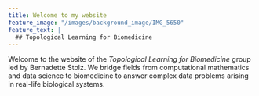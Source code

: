 ```yaml
---
title: Welcome to my website
feature_image: "/images/background_image/IMG_5650"
feature_text: |
  ## Topological Learning for Biomedicine
---
```


Welcome to the website of the *Topological Learning for Biomedicine* group led by Bernadette Stolz. We bridge fields from computational mathematics and data science to biomedicine to answer complex data problems arising in real-life biological systems.
